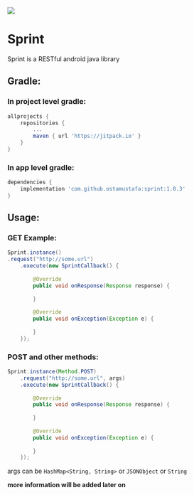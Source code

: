[![](https://jitpack.io/v/ostamustafa/Sprint.svg)](https://jitpack.io/#ostamustafa/Sprint)

# Sprint
Sprint is a RESTful android java library

## Gradle:

### In project level gradle:

```gradle
allprojects {
    repositories {
        ...
        maven { url 'https://jitpack.io' }
    }
}
```

### In app level gradle:

```gradle
dependencies {
    implementation 'com.github.ostamustafa:sprint:1.0.3'
}
```

## Usage:

### GET Example:

```java
Sprint.instance()
.request("http://some.url")
    .execute(new SprintCallback() {
        
        @Override
        public void onResponse(Response response) {
        
        }
        
        @Override
        public void onException(Exception e) {
        
        }
    });
```

### POST and other methods:

```java
Sprint.instance(Method.POST)
    .request("http://some.url", args)
    .execute(new SprintCallback() {
        
        @Override
        public void onResponse(Response response) {
        
        }
        
        @Override
        public void onException(Exception e) {
        
        }
    });
```
args can be `HashMap<String, String>` or `JSONObject` or `String`

__more information will be added later on__
